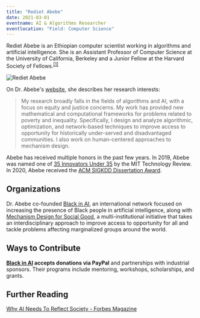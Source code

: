 ```yaml
---
title: "Rediet Abebe"
date: 2021-03-01
eventname: AI & Algorithms Researcher
eventlocation: "Field: Computer Science"
---
```

Rediet Abebe is an Ethiopian computer scientist working in algorithms and artificial intelligence. She is an Assistant Professor of Computer Science at the University of California, Berkeley and a Junior Fellow at the Harvard Society of Fellows.<sup>[\[1\]](https://en.wikipedia.org/wiki/Rediet_Abebe)</sup>

![Rediet Abebe](/images/red2.jpg)

On Dr. Abebe's [website](https://www.cs.cornell.edu/~red/), she describes her research interests:
>My research broadly falls in the fields of algorithms and AI, with a focus on equity and justice concerns. My work has provided new mathematical and computational frameworks for problems related to poverty and inequality. Specifically, I design and analyze algorithmic, optimization, and network-based techniques to improve access to opportunity for historically under-served and disadvantaged communities. I also work on human-centered approaches to mechanism design.

Abebe has received multiple honors in the past few years. In 2019, Abebe was named one of [35 Innovators Under 35](https://www.technologyreview.com/lists/innovators-under-35/2019/) by the MIT Technology Review. In 2020, Abebe received the [ACM SIGKDD Dissertation Award](https://www.kdd.org/awards/sigkdd-dissertation-award).

## Organizations

Dr. Abebe co-founded [Black in AI](https://blackinai.github.io/#/), an international network focused on increasing the presence of Black people in artificial intelligence, along with [Mechanism Design for Social Good](https://www.md4sg.com/), a multi-institutional initiative that takes an interdisciplinary approach to improve access to opportunity for all and  tackle problems affecting marginalized groups around the world.

## Ways to Contribute

**[Black in AI](https://blackinai.github.io/#/) accepts donations via PayPal** and partnerships with industrial sponsors. Their programs include mentoring, workshops, scholarships, and grants.

## Further Reading
[Why AI Needs To Reflect Society - Forbes Magazine](https://www.forbes.com/sites/insights-intelai/2018/11/29/why-ai-needs-to-reflect-society/)
